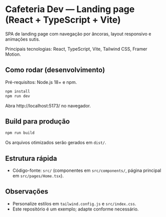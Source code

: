 # Cafeteria Dev — Landing page (React + TypeScript + Vite)

SPA de landing page com navegação por âncoras, layout responsivo e animações sutis.

Principais tecnologias: React, TypeScript, Vite, Tailwind CSS, Framer Motion.

## Como rodar (desenvolvimento)

Pré-requisitos: Node.js 18+ e npm.

```powershell
npm install
npm run dev
```

Abra http://localhost:5173/ no navegador.

## Build para produção

```powershell
npm run build
```

Os arquivos otimizados serão gerados em `dist/`.

## Estrutura rápida

- Código-fonte: `src/` (componentes em `src/components/`, página principal em `src/pages/Home.tsx`).

## Observações

- Personalize estilos em `tailwind.config.js` e `src/index.css`.
- Este repositório é um exemplo; adapte conforme necessário.